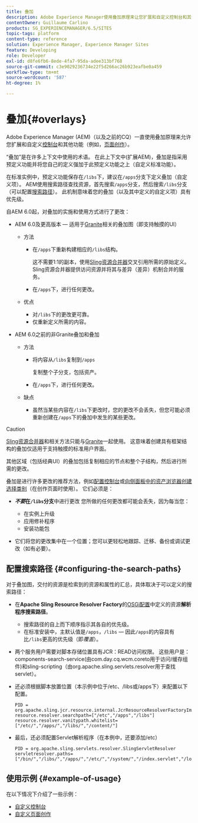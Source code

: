 ```yaml
---
title: 叠加
description: Adobe Experience Manager使用叠加原理来让您扩展和自定义控制台和其他功能。
contentOwner: Guillaume Carlino
products: SG_EXPERIENCEMANAGER/6.5/SITES
topic-tags: platform
content-type: reference
solution: Experience Manager, Experience Manager Sites
feature: Developing
role: Developer
exl-id: d8fe6fb6-8ede-4fa7-95da-adee313bf768
source-git-commit: c3e9029236734e22f5d266ac26b923eafbe0a459
workflow-type: tm+mt
source-wordcount: '587'
ht-degree: 1%

---
```


# 叠加{#overlays}

Adobe Experience Manager (AEM)（以及之前的CQ）一直使用叠加原理来允许您扩展和自定义[控制台](/help/sites-developing/customizing-consoles-touch.md)和其他功能（例如，[页面创作](/help/sites-developing/customizing-page-authoring-touch.md)）。

“叠加”是在许多上下文中使用的术语。 在此上下文中(扩展AEM)，叠加是指采用预定义功能并将您自己的定义强加于此预定义功能之上（自定义标准功能）。

在标准实例中，预定义功能保存在`/libs`下，建议在`/apps`分支下定义叠加（自定义项）。 AEM使用搜索路径查找资源，首先搜索`/apps`分支，然后搜索`/libs`分支（可以配置[搜索路径](#configuring-the-search-paths)）。 此机制意味着您的叠加（以及其中定义的自定义项）具有优先级。

自AEM 6.0起，对叠加的实施和使用方式进行了更改：

* AEM 6.0及更高版本 — 适用于[Granite](https://developer.adobe.com/experience-manager/reference-materials/6-5/granite-ui/api/jcr_root/libs/granite/ui/index.html)相关的叠加图（即支持触摸的UI）

   * 方法

      * 在`/apps`下重新构建相应的`/libs`结构。

        这不需要1:1的副本，使用[Sling资源合并器](/help/sites-developing/sling-resource-merger.md)交叉引用所需的原始定义。 Sling资源合并器提供访问资源并将其与差异（差异）机制合并的服务。

      * 在`/apps`下，进行任何更改。

   * 优点

      * 对`/libs`下的更改更可靠。
      * 仅重新定义所需的内容。

* AEM 6.0之前的非Granite叠加和叠加

   * 方法

      * 将内容从`/libs`复制到`/apps`

        复制整个子分支，包括资产。

      * 在`/apps`下，进行任何更改。

   * 缺点

      * 虽然当某些内容在`/libs`下更改时，您的更改不会丢失，但您可能必须重新创建在`/apps`下的叠加中发生的某些更改。

>[!CAUTION]
>
>[Sling资源合并器](/help/sites-developing/sling-resource-merger.md)和相关方法只能与[Granite](https://developer.adobe.com/experience-manager/reference-materials/6-5/granite-ui/api/jcr_root/libs/granite/ui/index.html)一起使用。 这意味着创建具有框架结构的叠加仅适用于支持触摸的标准用户界面。
>
>其他区域（包括经典UI）的叠加包括复制相应的节点和整个子结构，然后进行所需的更改。

叠加是进行许多更改的推荐方法，例如[配置控制台](/help/sites-developing/customizing-consoles-touch.md#create-a-custom-console)或[向侧面板中的资产浏览器创建选择类别](/help/sites-developing/customizing-page-authoring-touch.md#add-new-selection-category-to-asset-browser)（在创作页面时使用）。 它们必须是：

* ***不要*&#x200B;在`/libs`分支&#x200B;**&#x200B;中进行更改
您所做的任何更改都可能会丢失，因为每当您：

   * 在实例上升级
   * 应用修补程序
   * 安装功能包

* 它们将您的更改集中在一个位置；您可以更轻松地跟踪、迁移、备份或调试更改（如有必要）。

## 配置搜索路径 {#configuring-the-search-paths}

对于叠加图，交付的资源是检索到的资源和属性的汇总，具体取决于可以定义的搜索路径：

* 在&#x200B;**Apache Sling Resource Resolver Factory**&#x200B;的[OSGi配置](/help/sites-deploying/configuring-osgi.md)中定义的资源&#x200B;**解析程序搜索路径**。

   * 搜索路径的自上而下顺序指示其各自的优先级。
   * 在标准安装中，主默认值是`/apps`，`/libs` — 因此`/apps`的内容具有比`/libs`更高的优先级（即&#x200B;*覆盖*）。

* 两个服务用户需要对脚本存储位置具有JCR：READ访问权限。 这些用户是： components-search-service(由com.day.cq.wcm.coreto用于访问/缓存组件)和sling-scripting（由org.apache.sling.servlets.resolver用于查找servlet）。
* 还必须根据脚本放置位置（本示例中位于/etc、/libs或/apps下）来配置以下配置。

  ```
  PID = org.apache.sling.jcr.resource.internal.JcrResourceResolverFactoryImpl
  resource.resolver.searchpath=["/etc","/apps","/libs"]
  resource.resolver.vanitypath.whitelist=["/etc/","/apps/","/libs/","/content/"]
  ```

* 最后，还必须配置Servlet解析程序（在本例中，还要添加/etc）

  ```
  PID = org.apache.sling.servlets.resolver.SlingServletResolver
  servletresolver.paths=["/bin/","/libs/","/apps/","/etc/","/system/","/index.servlet","/login.servlet","/services/"]
  ```

## 使用示例 {#example-of-usage}

在以下情况下介绍了一些示例：

* [自定义控制台](/help/sites-developing/customizing-consoles-touch.md)
* [自定义页面创作](/help/sites-developing/customizing-page-authoring-touch.md)
